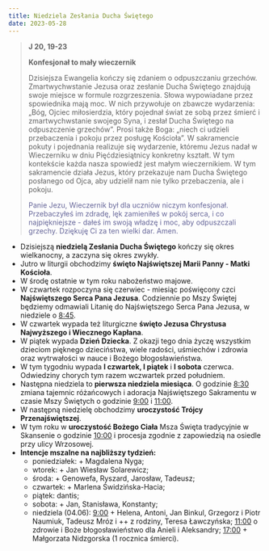 ```yaml
---
title: Niedziela Zesłania Ducha Świętego
date: 2023-05-28
---
```


> **J 20, 19-23**
>
> **Konfesjonał to mały wieczernik**
>
> Dzisiejsza Ewangelia kończy się zdaniem o odpuszczaniu grzechów. Zmartwychwstanie Jezusa oraz zesłanie Ducha Świętego znajdują swoje miejsce w formule rozgrzeszenia. Słowa wypowiadane przez spowiednika mają moc. W nich przywołuje on zbawcze wydarzenia: „Bóg, Ojciec miłosierdzia, który pojednał świat ze sobą przez śmierć i zmartwychwstanie swojego Syna, i zesłał Ducha Świętego na odpuszczenie grzechów”. Prosi także Boga: „niech ci udzieli przebaczenia i pokoju przez posługę Kościoła”. W sakramencie pokuty i pojednania realizuje się wydarzenie, któremu Jezus nadał w Wieczerniku w dniu Pięćdziesiątnicy konkretny kształt. W tym kontekście każda nasza spowiedź jest małym wieczernikiem. W tym sakramencie działa Jezus, który przekazuje nam Ducha Świętego posłanego od Ojca, aby udzielił nam nie tylko przebaczenia, ale i pokoju.
>
> <span style="color: #666699;">Panie Jezu, Wieczernik był dla uczniów niczym konfesjonał. Przebaczyłeś im zdradę, lęk zamieniłeś w pokój serca, i co najpiękniejsze - dałeś im swoją władzę i moc, aby odpuszczali grzechy. Dziękuję Ci za ten wielki dar. Amen.
> &nbsp;

- Dzisiejszą **niedzielą Zesłania Ducha Świętego** kończy się okres wielkanocny, a zaczyna się okres zwykły.
- Jutro w liturgii obchodzimy **święto Najświętszej Marii Panny - Matki Kościoła**.
- W środę ostatnie w tym roku nabożeństwo majowe.
- W czwartek rozpoczyna się czerwiec - miesiąc poświęcony czci **Najświętszego Serca Pana Jezusa**. Codziennie po Mszy Świętej będziemy odmawiali Litanię do Najświętszego Serca Pana Jezusa, w niedziele o <u>8:45</u>.
- W czwartek wypada też liturgiczne **święto Jezusa Chrystusa Najwyższego i Wiecznego Kapłana**.
- W piątek wypada **Dzień Dziecka**. Z okazji tego dnia życzę wszystkim dzieciom pięknego dzieciństwa, wiele radości, uśmiechów i zdrowia oraz wytrwałości w nauce i Bożego błogosławieństwa.
- W tym tygodniu wypada **I czwartek, I piątek** i **I sobota** czerwca. Odwiedziny chorych tym razem wczwartek przed południem.
- Następna niedziela to **pierwsza niedziela miesiąca**. O godzinie <u>8:30</u> zmiana tajemnic różańcowych i adoracja Najświętszego Sakramentu w czasie Mszy Świętych o godzinie <u>9:00</u> i <u>11:00</u>.
- W następną niedzielę obchodzimy **uroczystość Trójcy Przenajświętszej**.
- W tym roku w **uroczystość Bożego Ciała** Msza Święta tradycyjnie w Skansenie o godzinie <u>10:00</u> i procesja zgodnie z zapowiedzią na osiedle przy ulicy Wrzosowej.
- **Intencje mszalne na najbliższy tydzień:**
  - poniedziałek: + Magdalena Nyga;
  - wtorek: + Jan Wiesław Solarewicz;
  - środa: + Genowefa, Ryszard, Jarosław, Tadeusz;
  - czwartek: + Marlena Świdzińska-Hacia;
  - piątek: dantis;
  - sobota: + Jan, Stanisława, Konstanty;
  - niedziela (04.06): <u>9:00</u> + Helena, Antoni, Jan Binkul, Grzegorz i Piotr Naumiuk, Tadeusz Mróz i ++ z rodziny, Teresa Ławczyńska; <u>11:00</u> o zdrowie i Boże błogosławieństwo dla Anieli i Aleksandry; <u>17:00</u> + Małgorzata Nidzgorska (1 rocznica śmierci).
